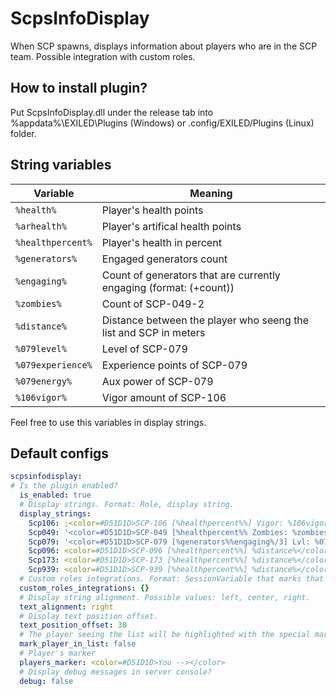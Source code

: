 # ScpsInfoDisplay
When SCP spawns, displays information about players who are in the SCP team. Possible integration with custom roles.

## How to install plugin?
Put ScpsInfoDisplay.dll under the release tab into %appdata%\EXILED\Plugins (Windows) or .config/EXILED/Plugins (Linux) folder.

## String variables
| Variable  | Meaning |
| ------------- | ------------- |
| `%health%` | Player's health points | 
| `%arhealth%`  | Player's artifical health points |
| `%healthpercent%`  | Player's health in percent |
| `%generators%`  | Engaged generators count  |
| `%engaging%`  | Count of generators that are currently engaging (format: (+count)) |
| `%zombies%`  | Count of SCP-049-2 |
| `%distance%` | Distance between the player who seeng the list and SCP in meters |
| `%079level%` | Level of SCP-079 |
| `%079experience%` | Experience points of SCP-079 |
| `%079energy%` | Aux power of SCP-079 |
| `%106vigor%` | Vigor amount of SCP-106 |

Feel free to use this variables in display strings.

## Default configs
```yaml
scpsinfodisplay:
# Is the plugin enabled?
  is_enabled: true
  # Display strings. Format: Role, display string.
  display_strings:
    Scp106: ;<color=#D51D1D>SCP-106 [%healthpercent%%] Vigor: %106vigor%% %distance%</color>'
    Scp049: '<color=#D51D1D>SCP-049 [%healthpercent%% Zombies: %zombies%] %distance%</color>'
    Scp079: '<color=#D51D1D>SCP-079 [%generators%%engaging%/3] Lvl: %079level% Exp: %079experience% Energy: %079energy%</color>'
    Scp096: <color=#D51D1D>SCP-096 [%healthpercent%%] %distance%</color>
    Scp173: <color=#D51D1D>SCP-173 [%healthpercent%%] %distance%</color>
    Scp939: <color=#D51D1D>SCP-939 [%healthpercent%%] %distance%</color>
  # Custom roles integrations. Format: SessionVariable that marks that the player belongs to that role, display string.
  custom_roles_integrations: {}
  # Display string alignment. Possible values: left, center, right.
  text_alignment: right
  # Display text position offset.
  text_position_offset: 30
  # The player seeing the list will be highlighted with the special marker to the left
  mark_player_in_list: false
  # Player's marker
  players_marker: <color=#D51D1D>You --></color>
  # Display debug messages in server console?
  debug: false
```
